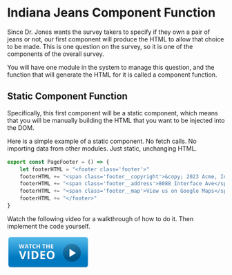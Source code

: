 # Indiana Jeans Component Function

Since Dr. Jones wants the survey takers to specify if they own a pair of jeans or not, our first component will produce the HTML to allow that choice to be made. This is one question on the survey, so it is one of the components of the overall survey.

You will have one module in the system to manage this question, and the function that will generate the HTML for it is called a component function.

## Static Component Function

Specifically, this first component will be a static component, which means that you will be manually building the HTML that you want to be injected into the DOM.

Here is a simple example of a static component. No fetch calls. No importing data from other modules. Just static, unchanging HTML.

```js
export const PageFooter = () => {
    let footerHTML = "<footer class='footer'>"
    footerHTML += "<span class='footer__copyright'>&copy; 2023 Acme, Inc</span>"
    footerHTML += "<span class='footer__address'>8088 Interface Ave</span>"
    footerHTML += "<span class='footer__map'>View us on Google Maps</span>"
    footerHTML += "</footer>"
}
```

Watch the following video for a walkthrough of how to do it. Then implement the code yourself.

[<img src="../../book-0-installations/chapters/images/video-play-icon.gif" height="75rem" />](https://watch.screencastify.com/v/GqHoMoTEjb8XBRHouTHA)